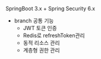 SpringBoot 3.x + Spring Security 6.x

- branch 공통 기능
  * JWT 토큰 인증
  * Redis로 refreshToken관리
  * 동적 리소스 관리
  * 계층형 권한 관리
  
